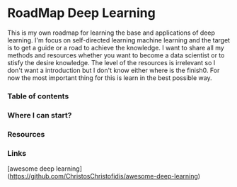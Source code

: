 # RoadMap Deep Learning

This is my own roadmap for learning the base and applications of deep learning. I'm focus on self-directed learning machine learning and the target is to get a guide or a road to achieve the knowledge. I want to share all my methods and resources whether you want to become a data scientist or to stisfy the desire knowledge. The level of the resources is irrelevant so I don't want a introduction but  I don't know either where is the finish0. For now the most important thing for this is learn in the best possible way.

### Table of contents

### Where I can start?

### Resources

### Links
[awesome deep learning] (https://github.com/ChristosChristofidis/awesome-deep-learning)